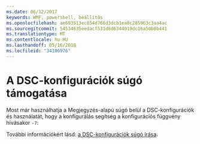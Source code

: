 ```yaml
---
ms.date: 06/12/2017
keywords: WMF, powershell, beállítás
ms.openlocfilehash: ae693513ec854d766d3dcb1ea8c285963c3aa4ac
ms.sourcegitcommit: 54534635eedacf531d8d6344019dc16a50b8b441
ms.translationtype: MT
ms.contentlocale: hu-HU
ms.lasthandoff: 05/16/2018
ms.locfileid: "34186976"
---
```

# <a name="help-support-for-dsc-configurations"></a>A DSC-konfigurációk súgó támogatása

Most már használhatja a Megjegyzés-alapú súgó belül a DSC-konfigurációk és használatát, hogy a konfigurálás segítség a konfigurációs függvény hívásakor `-?`:

További információkért lásd: [a DSC-konfigurációk súgó írása](https://msdn.microsoft.com/powershell/dsc/confighelp).
